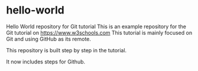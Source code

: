 # hello-world
Hello World repository for Git tutorial
This is an example repository for the Git tutorial on https://www.w3schools.com
This tutorial is mainly focused on Git and using GitHub as its remote.

This repository is built step by step in the tutorial. 

It now includes steps for Github.
